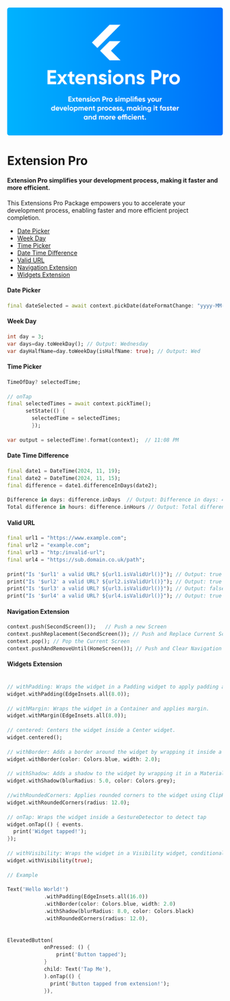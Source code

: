 
![Logo](https://github.com/sanjaysharmajw/extensions_pro/blob/main/example/assets/extensions_pro.png?raw=true)



# Extension Pro
#### Extension Pro simplifies your development process, making it faster and more efficient.


This Extensions Pro Package empowers you to accelerate your development process, enabling faster and more efficient project completion.

- [Date Picker](#Date-Picker)
- [Week Day](#Week-Day)
- [Time Picker](#Time-Picker)
- [Date Time Difference](#Date-Time-Difference)
- [Valid URL](#Valid-URL)
- [Navigation Extension](#Navigation-Extension)
- [Widgets Extension](#Widgets-Extension)





#### Date Picker

```dart
final dateSelected = await context.pickDate(dateFormatChange: "yyyy-MM-dd"); Output: 2024-11-06 
```

#### Week Day

```dart
int day = 3;
var days=day.toWeekDay(); // Output: Wednesday
var dayHalfName=day.toWeekDay(isHalfName: true); // Output: Wed
```

#### Time Picker

```dart
TimeOfDay? selectedTime;

// onTap
final selectedTimes = await context.pickTime();
      setState(() {
        selectedTime = selectedTimes;
        });

var output = selectedTime!.format(context);  // 11:08 PM
```

#### Date Time Difference

```dart
final date1 = DateTime(2024, 11, 19);
final date2 = DateTime(2024, 11, 15);
final difference = date1.differenceInDays(date2);

Difference in days: difference.inDays  // Output: Difference in days: 4 days
Total difference in hours: difference.inHours // Output: Total difference in hours: 96 hours
```

#### Valid URL

```dart
final url1 = "https://www.example.com";
final url2 = "example.com";
final url3 = "htp:/invalid-url";
final url4 = "https://sub.domain.co.uk/path";

print("Is '$url1' a valid URL? ${url1.isValidUrl()}"); // Output: true
print("Is '$url2' a valid URL? ${url2.isValidUrl()}"); // Output: true
print("Is '$url3' a valid URL? ${url3.isValidUrl()}"); // Output: false
print("Is '$url4' a valid URL? ${url4.isValidUrl()}"); // Output: true
```

#### Navigation Extension

```dart
context.push(SecondScreen());   // Push a new Screen
context.pushReplacement(SecondScreen()); // Push and Replace Current Screen
context.pop(); // Pop the Current Screen 
context.pushAndRemoveUntil(HomeScreen()); // Push and Clear Navigation Stack
```

#### Widgets Extension

```dart

// withPadding: Wraps the widget in a Padding widget to apply padding around it.
widget.withPadding(EdgeInsets.all(8.0));

// withMargin: Wraps the widget in a Container and applies margin.
widget.withMargin(EdgeInsets.all(8.0)); 

// centered: Centers the widget inside a Center widget.
widget.centered();

// withBorder: Adds a border around the widget by wrapping it inside a Container with a BoxDecoration.
widget.withBorder(color: Colors.blue, width: 2.0); 
 
// withShadow: Adds a shadow to the widget by wrapping it in a Material widget.
widget.withShadow(blurRadius: 5.0, color: Colors.grey); 

//withRoundedCorners: Applies rounded corners to the widget using ClipRRect.
widget.withRoundedCorners(radius: 12.0); 

// onTap: Wraps the widget inside a GestureDetector to detect tap 
widget.onTap(() { events.
  print('Widget tapped!');
});

// withVisibility: Wraps the widget in a Visibility widget, conditionally hiding it based on the isVisible flag.
widget.withVisibility(true); 

// Example

Text('Hello World!')
            .withPadding(EdgeInsets.all(16.0))
            .withBorder(color: Colors.blue, width: 2.0)
            .withShadow(blurRadius: 8.0, color: Colors.black)
            .withRoundedCorners(radius: 12.0),
          

ElevatedButton(
            onPressed: () {
                print('Button tapped');
            }
            child: Text('Tap Me'),
            ).onTap(() {
              print('Button tapped from extension!');
            }),

```




